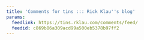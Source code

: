 ```yaml
---
title: 'Comments for tins ::: Rick Klau''s blog'
params:
  feedlink: https://tins.rklau.com/comments/feed/
  feedid: c869b86a309acd99a500eb5378b97ff2
---
```

